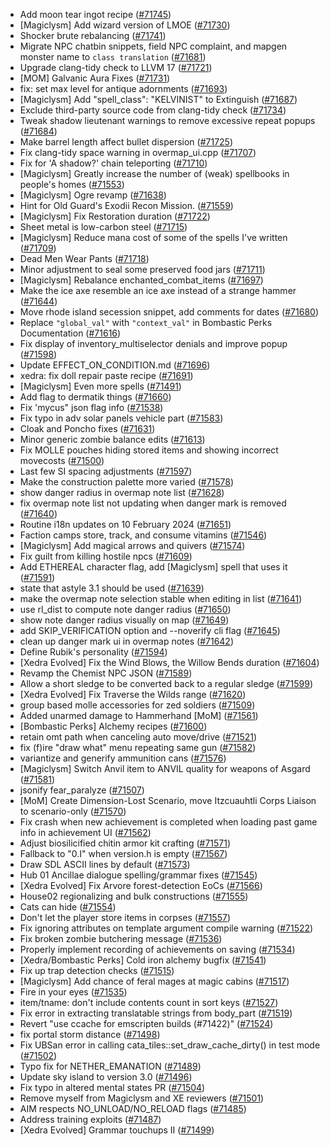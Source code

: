 * Add moon tear ingot recipe ([#71745](https://github.com/CleverRaven/Cataclysm-DDA/pull/71745))
* [Magiclysm] Add wizard version of LMOE ([#71730](https://github.com/CleverRaven/Cataclysm-DDA/pull/71730))
* Shocker brute rebalancing ([#71741](https://github.com/CleverRaven/Cataclysm-DDA/pull/71741))
* Migrate NPC chatbin snippets, field NPC complaint, and mapgen monster name to `class translation` ([#71681](https://github.com/CleverRaven/Cataclysm-DDA/pull/71681))
* Upgrade clang-tidy check to LLVM 17 ([#71721](https://github.com/CleverRaven/Cataclysm-DDA/pull/71721))
* [MOM] Galvanic Aura Fixes ([#71731](https://github.com/CleverRaven/Cataclysm-DDA/pull/71731))
* fix: set max level for antique adornments ([#71693](https://github.com/CleverRaven/Cataclysm-DDA/pull/71693))
* [Magiclysm] Add "spell_class": "KELVINIST" to Extinguish ([#71687](https://github.com/CleverRaven/Cataclysm-DDA/pull/71687))
* Exclude third-party source code from clang-tidy check ([#71734](https://github.com/CleverRaven/Cataclysm-DDA/pull/71734))
* Tweak shadow lieutenant warnings to remove excessive repeat popups ([#71684](https://github.com/CleverRaven/Cataclysm-DDA/pull/71684))
* Make barrel length affect bullet dispersion ([#71725](https://github.com/CleverRaven/Cataclysm-DDA/pull/71725))
* Fix clang-tidy space warning in overmap_ui.cpp ([#71707](https://github.com/CleverRaven/Cataclysm-DDA/pull/71707))
* Fix for 'A shadow?' chain teleporting ([#71710](https://github.com/CleverRaven/Cataclysm-DDA/pull/71710))
* [Magiclysm] Greatly increase the number of (weak) spellbooks in people's homes ([#71553](https://github.com/CleverRaven/Cataclysm-DDA/pull/71553))
* [Magiclysm] Ogre revamp ([#71638](https://github.com/CleverRaven/Cataclysm-DDA/pull/71638))
* Hint for Old Guard's Exodii Recon Mission. ([#71559](https://github.com/CleverRaven/Cataclysm-DDA/pull/71559))
* [Magiclysm] Fix Restoration duration ([#71722](https://github.com/CleverRaven/Cataclysm-DDA/pull/71722))
* Sheet metal is low-carbon steel ([#71715](https://github.com/CleverRaven/Cataclysm-DDA/pull/71715))
* [Magiclysm] Reduce mana cost of some of the spells I've written ([#71709](https://github.com/CleverRaven/Cataclysm-DDA/pull/71709))
* Dead Men Wear Pants ([#71718](https://github.com/CleverRaven/Cataclysm-DDA/pull/71718))
* Minor adjustment to seal some preserved food jars ([#71711](https://github.com/CleverRaven/Cataclysm-DDA/pull/71711))
* [Magiclysm] Rebalance enchanted_combat_items ([#71697](https://github.com/CleverRaven/Cataclysm-DDA/pull/71697))
* Make the ice axe resemble an ice axe instead of a strange hammer ([#71644](https://github.com/CleverRaven/Cataclysm-DDA/pull/71644))
* Move rhode island secession snippet, add comments for dates ([#71680](https://github.com/CleverRaven/Cataclysm-DDA/pull/71680))
* Replace `"global_val"` with `"context_val"` in Bombastic Perks Documentation ([#71616](https://github.com/CleverRaven/Cataclysm-DDA/pull/71616))
* Fix display of inventory_multiselector denials and improve popup ([#71598](https://github.com/CleverRaven/Cataclysm-DDA/pull/71598))
* Update EFFECT_ON_CONDITION.md ([#71696](https://github.com/CleverRaven/Cataclysm-DDA/pull/71696))
* xedra: fix doll repair paste recipe ([#71691](https://github.com/CleverRaven/Cataclysm-DDA/pull/71691))
* [Magiclysm] Even more spells ([#71491](https://github.com/CleverRaven/Cataclysm-DDA/pull/71491))
* Add flag to dermatik things ([#71660](https://github.com/CleverRaven/Cataclysm-DDA/pull/71660))
* Fix 'mycus" json flag info ([#71538](https://github.com/CleverRaven/Cataclysm-DDA/pull/71538))
* Fix typo in adv solar panels vehicle part ([#71583](https://github.com/CleverRaven/Cataclysm-DDA/pull/71583))
* Cloak and Poncho fixes ([#71631](https://github.com/CleverRaven/Cataclysm-DDA/pull/71631))
* Minor generic zombie balance edits ([#71613](https://github.com/CleverRaven/Cataclysm-DDA/pull/71613))
* Fix MOLLE pouches hiding stored items and showing incorrect movecosts ([#71500](https://github.com/CleverRaven/Cataclysm-DDA/pull/71500))
* Last few SI spacing adjustments ([#71597](https://github.com/CleverRaven/Cataclysm-DDA/pull/71597))
* Make the construction palette more varied ([#71578](https://github.com/CleverRaven/Cataclysm-DDA/pull/71578))
* show danger radius in overmap note list ([#71628](https://github.com/CleverRaven/Cataclysm-DDA/pull/71628))
* fix overmap note list not updating when danger mark is removed ([#71640](https://github.com/CleverRaven/Cataclysm-DDA/pull/71640))
* Routine i18n updates on 10 February 2024 ([#71651](https://github.com/CleverRaven/Cataclysm-DDA/pull/71651))
* Faction camps store, track, and consume vitamins ([#71546](https://github.com/CleverRaven/Cataclysm-DDA/pull/71546))
* [Magiclysm] Add magical arrows and quivers ([#71574](https://github.com/CleverRaven/Cataclysm-DDA/pull/71574))
* Fix guilt from killing hostile npcs ([#71609](https://github.com/CleverRaven/Cataclysm-DDA/pull/71609))
* Add ETHEREAL character flag, add [Magiclysm] spell that uses it ([#71591](https://github.com/CleverRaven/Cataclysm-DDA/pull/71591))
* state that astyle 3.1 should be used ([#71639](https://github.com/CleverRaven/Cataclysm-DDA/pull/71639))
* make the overmap note selection stable when editing in list ([#71641](https://github.com/CleverRaven/Cataclysm-DDA/pull/71641))
* use rl_dist to compute note danger radius ([#71650](https://github.com/CleverRaven/Cataclysm-DDA/pull/71650))
* show note danger radius visually on map ([#71649](https://github.com/CleverRaven/Cataclysm-DDA/pull/71649))
* add SKIP_VERIFICATION option and --noverify cli flag ([#71645](https://github.com/CleverRaven/Cataclysm-DDA/pull/71645))
* clean up danger mark ui in overmap notes ([#71642](https://github.com/CleverRaven/Cataclysm-DDA/pull/71642))
* Define Rubik's personality ([#71594](https://github.com/CleverRaven/Cataclysm-DDA/pull/71594))
* [Xedra Evolved] Fix the Wind Blows, the Willow Bends duration ([#71604](https://github.com/CleverRaven/Cataclysm-DDA/pull/71604))
* Revamp the Chemist NPC JSON ([#71589](https://github.com/CleverRaven/Cataclysm-DDA/pull/71589))
* Allow a short sledge to be converted back to a regular sledge ([#71599](https://github.com/CleverRaven/Cataclysm-DDA/pull/71599))
* [Xedra Evolved] Fix Traverse the Wilds range ([#71620](https://github.com/CleverRaven/Cataclysm-DDA/pull/71620))
* group based molle accessories for zed soldiers ([#71509](https://github.com/CleverRaven/Cataclysm-DDA/pull/71509))
* Added unarmed damage to Hammerhand [MoM] ([#71561](https://github.com/CleverRaven/Cataclysm-DDA/pull/71561))
* [Bombastic Perks] Alchemy recipes ([#71600](https://github.com/CleverRaven/Cataclysm-DDA/pull/71600))
* retain omt path when canceling auto move/drive ([#71521](https://github.com/CleverRaven/Cataclysm-DDA/pull/71521))
* fix (f)ire "draw what" menu repeating same gun ([#71582](https://github.com/CleverRaven/Cataclysm-DDA/pull/71582))
* variantize and generify ammunition cans ([#71576](https://github.com/CleverRaven/Cataclysm-DDA/pull/71576))
* [Magiclysm] Switch Anvil item to ANVIL quality for weapons of Asgard ([#71581](https://github.com/CleverRaven/Cataclysm-DDA/pull/71581))
* jsonify fear_paralyze ([#71507](https://github.com/CleverRaven/Cataclysm-DDA/pull/71507))
* [MoM] Create Dimension-Lost Scenario, move Itzcuauhtli Corps Liaison to scenario-only ([#71570](https://github.com/CleverRaven/Cataclysm-DDA/pull/71570))
* Fix crash when new achievement is completed when loading past game info in achievement UI ([#71562](https://github.com/CleverRaven/Cataclysm-DDA/pull/71562))
* Adjust biosilicified chitin armor kit crafting ([#71571](https://github.com/CleverRaven/Cataclysm-DDA/pull/71571))
* Fallback to "0.I" when version.h is empty ([#71567](https://github.com/CleverRaven/Cataclysm-DDA/pull/71567))
* Draw SDL ASCII lines by default ([#71573](https://github.com/CleverRaven/Cataclysm-DDA/pull/71573))
* Hub 01 Ancillae dialogue spelling/grammar fixes ([#71545](https://github.com/CleverRaven/Cataclysm-DDA/pull/71545))
* [Xedra Evolved] Fix Arvore forest-detection EoCs ([#71566](https://github.com/CleverRaven/Cataclysm-DDA/pull/71566))
* House02 regionalizing and bulk constructions ([#71555](https://github.com/CleverRaven/Cataclysm-DDA/pull/71555))
* Cats can hide ([#71554](https://github.com/CleverRaven/Cataclysm-DDA/pull/71554))
* Don't let the player store items in corpses ([#71557](https://github.com/CleverRaven/Cataclysm-DDA/pull/71557))
* Fix ignoring attributes on template argument compile warning ([#71522](https://github.com/CleverRaven/Cataclysm-DDA/pull/71522))
* Fix broken zombie butchering message ([#71536](https://github.com/CleverRaven/Cataclysm-DDA/pull/71536))
* Properly implement recording of achievements on saving ([#71534](https://github.com/CleverRaven/Cataclysm-DDA/pull/71534))
* [Xedra/Bombastic Perks] Cold iron alchemy bugfix ([#71541](https://github.com/CleverRaven/Cataclysm-DDA/pull/71541))
* Fix up trap detection checks ([#71515](https://github.com/CleverRaven/Cataclysm-DDA/pull/71515))
* [Magiclysm] Add chance of feral mages at magic cabins ([#71517](https://github.com/CleverRaven/Cataclysm-DDA/pull/71517))
* Fire in your eyes ([#71535](https://github.com/CleverRaven/Cataclysm-DDA/pull/71535))
* item/tname: don't include contents count in sort keys ([#71527](https://github.com/CleverRaven/Cataclysm-DDA/pull/71527))
* Fix error in extracting translatable strings from body_part ([#71519](https://github.com/CleverRaven/Cataclysm-DDA/pull/71519))
* Revert "use ccache for emscripten builds (#71422)" ([#71524](https://github.com/CleverRaven/Cataclysm-DDA/pull/71524))
* fix portal storm distance ([#71498](https://github.com/CleverRaven/Cataclysm-DDA/pull/71498))
* Fix UBSan error in calling cata_tiles::set_draw_cache_dirty() in test mode ([#71502](https://github.com/CleverRaven/Cataclysm-DDA/pull/71502))
* Typo fix for NETHER_EMANATION ([#71489](https://github.com/CleverRaven/Cataclysm-DDA/pull/71489))
* Update sky island to version 3.0 ([#71496](https://github.com/CleverRaven/Cataclysm-DDA/pull/71496))
* Fix typo in altered mental states PR ([#71504](https://github.com/CleverRaven/Cataclysm-DDA/pull/71504))
* Remove myself from Magiclysm and XE reviewers ([#71501](https://github.com/CleverRaven/Cataclysm-DDA/pull/71501))
* AIM respects NO_UNLOAD/NO_RELOAD flags ([#71485](https://github.com/CleverRaven/Cataclysm-DDA/pull/71485))
* Address training exploits ([#71487](https://github.com/CleverRaven/Cataclysm-DDA/pull/71487))
* [Xedra Evolved] Grammar touchups II ([#71499](https://github.com/CleverRaven/Cataclysm-DDA/pull/71499))
